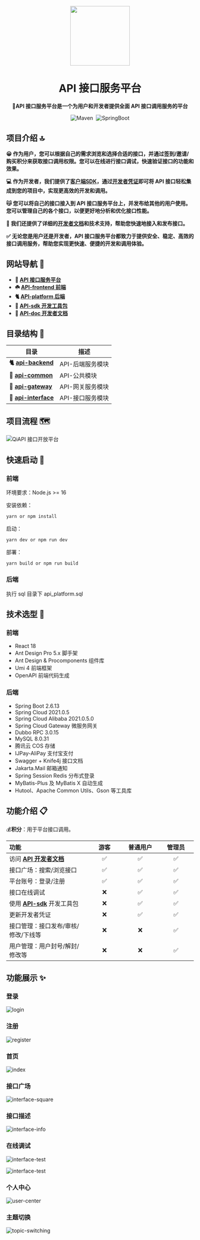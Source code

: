 <p align="center">
    <img src="./assets/logo.png" width=160/>
</p>
<h1 align="center">API 接口服务平台</h1>
<p align="center">
    <strong>🫧API 接口服务平台是一个为用户和开发者提供全面 API 接口调用服务的平台</strong>
</p>
<div align="center">
	<img alt="Maven" src="https://raster.shields.io/badge/Maven-3.8.1-red.svg"/>
    <img alt="" src="https://img.shields.io/badge/JDK-1.8+-green.svg"/>
    <img alt="SpringBoot" src="https://img.shields.io/badge/SpringBoot-2.6.13-green"/>
</div>

## 项目介绍 🔝️

**😀 作为用户，您可以根据自己的需求浏览和选择合适的接口，并通过签到/邀请/购买积分来获取接口调用权限。您可以在线进行接口调试，快速验证接口的功能和效果。** 

**💻 作为开发者，我们提供了[客户端SDK](https://github.com/731016/api-platform-sdk)，通过[开发者凭证](todo)即可将 API 接口轻松集成到您的项目中，实现更高效的开发和调用。** 

**😽 您可以将自己的接口接入到 API 接口服务平台上，并发布给其他的用户使用。您可以管理自己的各个接口，以便更好地分析和优化接口性能。** 

**👏 我们还提供了详细的[开发者文档](todo)和技术支持，帮助您快速地接入和发布接口。**

**✅ 无论您是用户还是开发者，API 接口服务平台都致力于提供安全、稳定、高效的接口调用服务，帮助您实现更快速、便捷的开发和调用体验。**

## 网站导航 🧭

- **🔗 [API 接口服务平台](xxx)**
- **☘️ [API-frontend 前端](xxx)**
- **🐈 [API-platform 后端 ](xxx)**
- **🌈 [API-sdk 开发工具包](https://github.com/731016/api-platform-sdk)** 
-  **📖 [API-doc 开发者文档 ](xxx)**


## 目录结构 📑


| 目录                                                     | 描述               |
|--------------------------------------------------------| ------------------ |
| **🐈 [api-backend](./api-backend)**         | API-后端服务模块 |
| **🚌 [api-common](./api-common)**             | API-公共模块 |
| **🚀 [api-gateway](./api-gateway)**         | API-网关服务模块 |
| **🔗 [api-interface](./api-interface)**          | API-接口服务模块 |

## 项目流程 🗺️

![QiAPI 接口开放平台](https://img.qimuu.icu/typory/QiAPI%2520%25E6%258E%25A5%25E5%258F%25A3%25E5%25BC%2580%25E6%2594%25BE%25E5%25B9%25B3%25E5%258F%25B0.png)

## 快速启动 🚀

### 前端

环境要求：Node.js >= 16

安装依赖：

```bash
yarn or npm install
```

启动：

```bash
yarn dev or npm run dev
```

部署：

```bash
yarn build or npm run build
```

### 后端

执行 sql 目录下 api_platform.sql

## 技术选型 🎯

### 前端

- React 18
- Ant Design Pro 5.x 脚手架
- Ant Design & Procomponents 组件库
- Umi 4 前端框架
- OpenAPI 前端代码生成

### 后端

- Spring Boot 2.6.13
- Spring Cloud 2021.0.5
- Spring Cloud Alibaba  2021.0.5.0
- Spring Cloud Gateway 微服务网关
- Dubbo RPC 3.0.15
- MySQL 8.0.31
- 腾讯云 COS 存储
- IJPay-AliPay  支付宝支付
- Swagger + Knife4j 接口文档
- Jakarta.Mail 邮箱通知
- Spring Session Redis 分布式登录
- MyBatis-Plus 及 MyBatis X 自动生成
- Hutool、Apache Common Utils、Gson 等工具库

## 功能介绍 📋

💰**积分**：用于平台接口调用。

| 功能                                                         | <span style="display:inline-block;width: 80px"> 游客 </span> | <span style="display:inline-block;width: 80px">普通用户</span> | <span style="display:inline-block;width: 80px">管理员</span> |
| :----------------------------------------------------------- | :----------------------------------------------------------: | :----------------------------------------------------------: | :----------------------------------------------------------: |
| 访问 **[API 开发者文档](todo)**              |                              ✅                               |                              ✅                               |                              ✅                               |
| 接口广场：搜索/浏览接口                                      |                              ✅                               |                              ✅                               |                              ✅                               |
| 平台账号：登录/注册                                     |                              ✅                               |                              ✅                               |                              ✅                               |
| 接口在线调试                                                 |                              ❌                               |                              ✅                               |                              ✅                               |
| 使用 [**API-sdk**](https://github.com/731016/api-platform-sdk) 开发工具包 |                              ❌                               |                              ✅                               |                              ✅                               |
| 更新开发者凭证                                               |                              ❌                               |                              ✅                               |                              ✅                               |
| 接口管理：接口发布/审核/修改/下线等                          |                              ❌                               |                              ❌                               |                              ✅                               |
| 用户管理：用户封号/解封/修改等                               |                              ❌                               |                              ❌                               |                              ✅                               |

## 功能展示 ✨

### 登录

![login](./assets/登录.jpg)

### 注册

![register](./assets/注册.jpg)

### 首页

![index](./assets/index.jpg)

### 接口广场

![interface-square](./assets/接口广场.jpg)

### 接口描述

![interface-info](./assets/接口描述.jpg)

### 在线调试

![interface-test](./assets/在线调试.jpg)

![interface-test](./assets/调用结果.jpg)

### 个人中心

![user-center](./assets/个人中心.jpg)


### 主题切换

![topic-switching](./assets/主题切换.jpg)